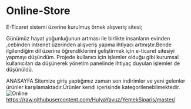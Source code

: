 # Online-Store

E-Ticaret sistemi üzerine kurulmuş örnek alışveriş sitesi;

Günümüz hayat yoğunluğunun artması ile birlikte insanların  evinden ,cebinden intrenet üzerinden alışveriş yapma ihtiyacı artmıştır.Bende ilgilendiğim dil üzerine öğrendiklerimi geliştirmek için e-ticaret sitesiyi yapmayı düşündüm.
Projede kullanıcı için işlemler olduğu gibi kurumsal kullanıcıları da düşünerek yönetim panelinde ihtiyaç duyulan işlemler de düşünüldü.

ANASAYFA
Sitemize giriş yaptığımız zaman son indirimler ve yeni gelenler ürünler karşılamaktadır.Ürünler kendi içerisinde kategorilenebilmektedir.
![Online](https://raw.githubusercontent.com/HulyaYavuz/Online-Store/OnlineStore/resimler/p1.jpg)
https://raw.githubusercontent.com/HulyaYavuz/YemekSiparis/master/
